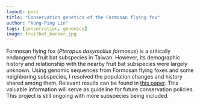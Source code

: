 ```yaml
---
layout: post
title: "Conservation genetics of the Formosan flying fox"
author: "Kung-Ping Lin"
tags: [conservation, genomics]
image: fruitbat_banner.jpg
---
```


Formosan flying fox (*Pteropus dasymallus formosus*) is a critically endangered fruit bat subspecies in Taiwan. However, its demographic history and relationship with the nearby fruit bat subspecies were largely unknown. Using genomic sequences from Formosan flying foxes and some neighboring subspecies, I resolved the population changes and history shared among them. Relevant results can be found in [this paper](https://doi.org/10.1093/jhered/esab007). This valuable information will serve as guideline for future conservation policies. This project is still ongoing with more subspecies being included.
